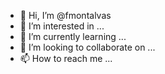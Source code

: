 - 👋 Hi, I’m @fmontalvas
- 👀 I’m interested in ...
- 🌱 I’m currently learning ...
- 💞️ I’m looking to collaborate on ...
- 📫 How to reach me ...

<!---
fmontalvas/fmontalvas is a ✨ special ✨ repository because its `README.md` (this file) appears on your GitHub profile.
You can click the Preview link to take a look at your changes.
--->
